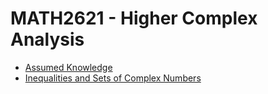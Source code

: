 # MATH2621 - Higher Complex Analysis

- [Assumed Knowledge](./assumed.tex)
- [Inequalities and Sets of Complex Numbers](./inequalities_sets.tex)
